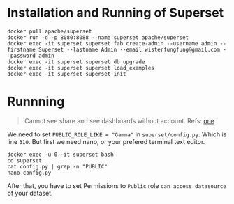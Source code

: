# Installation and Running of Superset

```
docker pull apache/superset
docker run -d -p 8080:8088 --name superset apache/superset
docker exec -it superset superset fab create-admin --username admin --firstname Superset --lastname Admin --email wisterfungfung@gmail.com --password admin
docker exec -it superset superset db upgrade
docker exec -it superset superset load_examples
docker exec -it superset superset init
```

# Runnning

> Cannot see share and see dashboards without account. Refs: [one](https://superset.apache.org/docs/security/#public)

We need to set `PUBLIC_ROLE_LIKE = "Gamma"` in `superset/config.py`. Which is line `310`. But first we need nano, or your prefered terminal text editor.

```
docker exec -u 0 -it superset bash
cd superset
cat config.py | grep -n "PUBLIC"
nano config.py
```

After that, you have to set Permissions to `Public` role `can access datasource` of your dataset.

